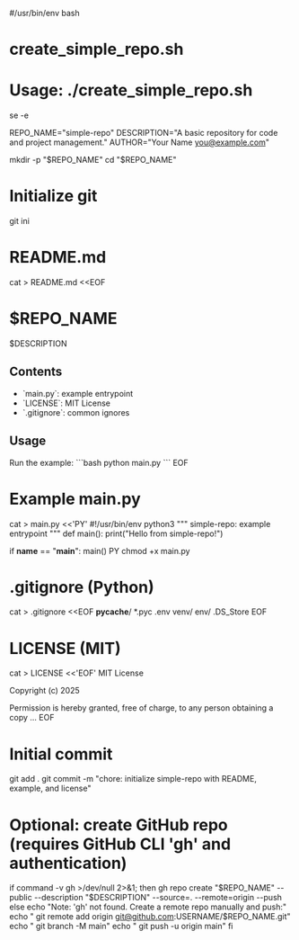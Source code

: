 #/usr/bin/env bash
# create_simple_repo.sh
# Usage: ./create_simple_repo.sh
se -e

REPO_NAME="simple-repo"
DESCRIPTION="A basic repository for code and project management."
AUTHOR="Your Name <you@example.com>"

mkdir -p "$REPO_NAME"
cd "$REPO_NAME"

# Initialize git
git ini

# README.md
cat > README.md <<EOF
# $REPO_NAME

$DESCRIPTION

## Contents
- \`main.py\`: example entrypoint
- \`LICENSE\`: MIT License
- \`.gitignore\`: common ignores

## Usage
Run the example:
\`\`\`bash
python main.py
\`\`\`
EOF

# Example main.py
cat > main.py <<'PY'
#!/usr/bin/env python3
"""
simple-repo: example entrypoint
"""
def main():
    print("Hello from simple-repo!")

if __name__ == "__main__":
    main()
PY
chmod +x main.py

# .gitignore (Python)
cat > .gitignore <<EOF
__pycache__/
*.pyc
.env
venv/
env/
.DS_Store
EOF

# LICENSE (MIT)
cat > LICENSE <<'EOF'
MIT License

Copyright (c) 2025

Permission is hereby granted, free of charge, to any person obtaining a copy
...
EOF

# Initial commit
git add .
git commit -m "chore: initialize simple-repo with README, example, and license"

# Optional: create GitHub repo (requires GitHub CLI 'gh' and authentication)
if command -v gh >/dev/null 2>&1; then
  gh repo create "$REPO_NAME" --public --description "$DESCRIPTION" --source=. --remote=origin --push
else
  echo "Note: 'gh' not found. Create a remote repo manually and push:"
  echo "  git remote add origin git@github.com:USERNAME/$REPO_NAME.git"
  echo "  git branch -M main"
  echo "  git push -u origin main"
fi
